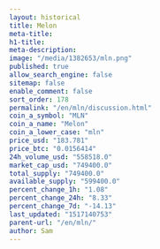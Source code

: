 ```yaml
---
layout: historical
title: Melon
meta-title: 
h1-title: 
meta-description: 
image: "/media/1382653/mln.png"
published: true
allow_search_engine: false
sitemap: false
enable_comment: false
sort_order: 178
permalink: "/en/mln/discussion.html"
coin_a_symbol: "MLN"
coin_a_name: "Melon"
coin_a_lower_case: "mln"
price_usd: "183.781"
price_btc: "0.0156414"
24h_volume_usd: "558518.0"
market_cap_usd: "749400.0"
total_supply: "749400.0"
available_supply: "599400.0"
percent_change_1h: "1.08"
percent_change_24h: "8.33"
percent_change_7d: "-14.13"
last_updated: "1517140753"
parent-url: "/en/mln/"
author: Sam
---
```


